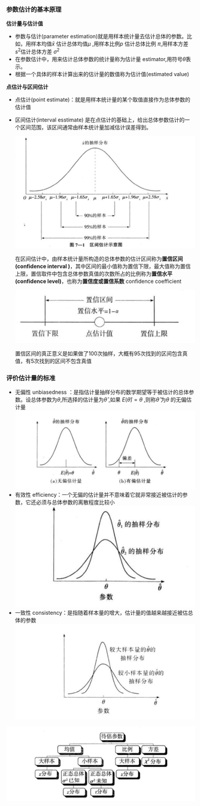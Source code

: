 ### 参数估计的基本原理

**估计量与估计值**

* 参数与估计(parameter estimation)就是用样本统计量去估计总体的参数。比如，用样本均值$\bar {x}$ 估计总体均值$\mu$ ,用样本比例$p$ 估计总体比例 $\pi$,用样本方差 $s^2$估计总体方差 $\sigma^2$
* 在参数估计中，用来估计总体参数的统计量称为估计量 estimator,用符号$\hat{\theta}$表示。
* 根据一个具体的样本计算出来的估计量的数值称为估计值(estimated value)



**点估计与区间估计**

* 点估计(point estimate)：就是用样本统计量的某个取值直接作为总体参数的估计值

* 区间估计(interval esstimate) 是在点估计的基础上，给出总体参数估计的一个区间范围，该区间通常由样本统计量加减估计误差得到。

  ![image-20191106181126152](../img/image-20191106181126152.png)

  在区间估计中，由样本统计量所构造的总体参数的估计区间称为**置信区间(confidence interval )**，其中区间的最小值称为置信下限，最大值称为置信上限，置信取件中包含总体参数真值的次数所占的比例称为**置信水平(confidence level)**，也称为**置信度或置信系数** confidence coefficient

  ![image-20191106181810883](../img/image-20191106181810883.png)

  置信区间的真正意义是如果做了100次抽样，大概有95次找到的区间包含真值，有5次找到的区间不包含真值

### 评价估计量的标准

* 无偏性 unbiasedness ：是指估计量抽样分布的数学期望等于被估计的总体参数。设总体参数为$\theta$,所选择的估计量为$\hat \theta$ ,如果 $E(\hat \theta) = \theta$ ,则称$\hat \theta$ 为$\theta$ 的无偏估计量![image-20191108103352114](../img/image-20191108103352114.png)
* 有效性 efficiency：一个无偏的估计量并不意味着它就非常接近被估计的参数，它还必须与总体参数的离散程度比较小![image-20191108103906961](../img/image-20191108103906961.png)
* 一致性 consistency：是指随着样本量的增大，估计量的值越来越接近被估总体的参数![image-20191108104050039](../img/image-20191108104050039.png)





![image-20191108105451954](../img/image-20191108105451954.png)

